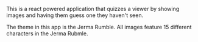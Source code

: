 This is a react powered application that quizzes a viewer by showing images and having them guess one they haven't seen.

The theme in this app is the Jerma Rumble. All images feature 15 different characters in the Jerma Rubmle.

